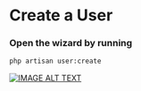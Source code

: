 # Create a User

### Open the wizard by running

```bash
php artisan user:create
```

[![IMAGE ALT TEXT](https://www.talent-100.com.au/wordpress/wp-content/uploads/2016/08/video-placeholder.jpg)](/docss/user/create-user.mp4 "Video Title")
